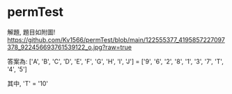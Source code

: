 # permTest

解題, 題目如附圖!
<img>https://github.com/Kv1566/permTest/blob/main/122555377_4195857227097378_922456693761539122_o.jpg?raw=true</img>

答案為:
  ['A', 'B', 'C', 'D', 'E', 'F', 'G', 'H', 'I', 'J']
= ['9', '6', '2', '8', '1', '3', '7', 'T', '4', '5']

其中, 'T' = '10'
